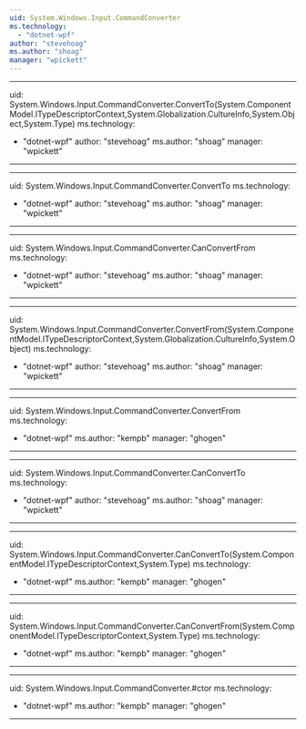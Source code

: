 ```yaml
---
uid: System.Windows.Input.CommandConverter
ms.technology: 
  - "dotnet-wpf"
author: "stevehoag"
ms.author: "shoag"
manager: "wpickett"
---
```


---
uid: System.Windows.Input.CommandConverter.ConvertTo(System.ComponentModel.ITypeDescriptorContext,System.Globalization.CultureInfo,System.Object,System.Type)
ms.technology: 
  - "dotnet-wpf"
author: "stevehoag"
ms.author: "shoag"
manager: "wpickett"
---

---
uid: System.Windows.Input.CommandConverter.ConvertTo
ms.technology: 
  - "dotnet-wpf"
author: "stevehoag"
ms.author: "shoag"
manager: "wpickett"
---

---
uid: System.Windows.Input.CommandConverter.CanConvertFrom
ms.technology: 
  - "dotnet-wpf"
author: "stevehoag"
ms.author: "shoag"
manager: "wpickett"
---

---
uid: System.Windows.Input.CommandConverter.ConvertFrom(System.ComponentModel.ITypeDescriptorContext,System.Globalization.CultureInfo,System.Object)
ms.technology: 
  - "dotnet-wpf"
author: "stevehoag"
ms.author: "shoag"
manager: "wpickett"
---

---
uid: System.Windows.Input.CommandConverter.ConvertFrom
ms.technology: 
  - "dotnet-wpf"
ms.author: "kempb"
manager: "ghogen"
---

---
uid: System.Windows.Input.CommandConverter.CanConvertTo
ms.technology: 
  - "dotnet-wpf"
author: "stevehoag"
ms.author: "shoag"
manager: "wpickett"
---

---
uid: System.Windows.Input.CommandConverter.CanConvertTo(System.ComponentModel.ITypeDescriptorContext,System.Type)
ms.technology: 
  - "dotnet-wpf"
ms.author: "kempb"
manager: "ghogen"
---

---
uid: System.Windows.Input.CommandConverter.CanConvertFrom(System.ComponentModel.ITypeDescriptorContext,System.Type)
ms.technology: 
  - "dotnet-wpf"
ms.author: "kempb"
manager: "ghogen"
---

---
uid: System.Windows.Input.CommandConverter.#ctor
ms.technology: 
  - "dotnet-wpf"
ms.author: "kempb"
manager: "ghogen"
---
